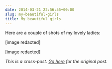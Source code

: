 ```yaml
---
date: 2014-03-21 22:56:55+00:00
slug: my-beautiful-girls
title: My beautiful girls
---
```


Here are a couple of shots of my lovely ladies:

[image redacted]

[image redacted]

*This is a cross-post. [Go here](https://aprivateword.wordpress.com/2014/03/21/my-beautiful-girls/) for the original post.*

